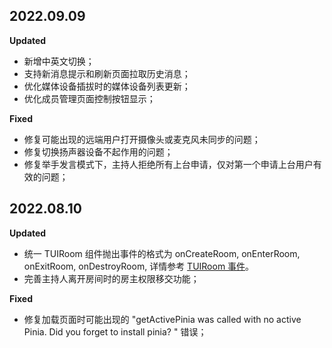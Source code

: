 ## 2022.09.09

**Updated**

- 新增中英文切换；
- 支持新消息提示和刷新页面拉取历史消息；
- 优化媒体设备插拔时的媒体设备列表更新；
- 优化成员管理页面控制按钮显示；

**Fixed**

- 修复可能出现的远端用户打开摄像头或麦克风未同步的问题；
- 修复切换扬声器设备不起作用的问题；
- 修复举手发言模式下，主持人拒绝所有上台申请，仅对第一个申请上台用户有效的问题；


## 2022.08.10

**Updated**

- 统一 TUIRoom 组件抛出事件的格式为 onCreateRoom, onEnterRoom, onExitRoom, onDestroyRoom, 详情参考 [TUIRoom 事件](https://cloud.tencent.com/document/product/647/74765#tuiroom-.E4.BA.8B.E4.BB.B6)。
- 完善主持人离开房间时的房主权限移交功能；

**Fixed**

- 修复加载页面时可能出现的 "getActivePinia was called with no active Pinia. Did you forget to install pinia? " 错误；
